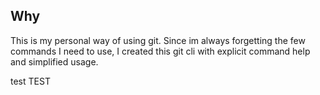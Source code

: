 ## Why

This is my personal way of using git. Since im always forgetting the few commands I need to use, 
I created this git cli with explicit command help and simplified usage.


test
TEST
